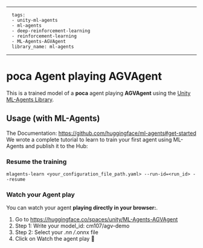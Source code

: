 
---
      tags:
      - unity-ml-agents
      - ml-agents
      - deep-reinforcement-learning
      - reinforcement-learning
      - ML-Agents-AGVAgent
      library_name: ml-agents
---
    
  # **poca** Agent playing **AGVAgent**
  This is a trained model of a **poca** agent playing **AGVAgent** using the [Unity ML-Agents Library](https://github.com/Unity-Technologies/ml-agents).
  
  ## Usage (with ML-Agents)
  The Documentation: https://github.com/huggingface/ml-agents#get-started
  We wrote a complete tutorial to learn to train your first agent using ML-Agents and publish it to the Hub:


  ### Resume the training
  ```
  mlagents-learn <your_configuration_file_path.yaml> --run-id=<run_id> --resume
  ```
  ### Watch your Agent play
  You can watch your agent **playing directly in your browser:**.
  
  1. Go to https://huggingface.co/spaces/unity/ML-Agents-AGVAgent
  2. Step 1: Write your model_id: cm107/agv-demo
  3. Step 2: Select your *.nn /*.onnx file
  4. Click on Watch the agent play 👀
  